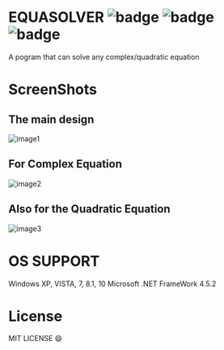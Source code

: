 # EQUASOLVER ![badge](https://img.shields.io/badge/Built%20with-C%23-green)   ![badge](https://img.shields.io/badge/.NET%20FrameWork-4.5.2-red)   ![badge](https://img.shields.io/badge/Bugs-0%25-yellow)


A pogram that can solve any complex/quadratic equation

# ScreenShots

## The main design


![image1](https://l.top4top.io/p_1492lpswd1.png)


## For Complex Equation


![image2](https://a.top4top.io/p_1492qznuh2.png)


## Also for the Quadratic Equation


![image3](https://b.top4top.io/p_1492prctm3.png)

# OS SUPPORT
Windows XP, VISTA, 7, 8.1, 10
Microsoft .NET FrameWork 4.5.2

# License
MIT LICENSE :smile:
